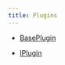 ```yaml
---
title: Plugins
---
```


- [BasePlugin](/docs/api/shared/plugins/baseplugin)

- [IPlugin](/docs/api/shared/plugins/iplugin)

